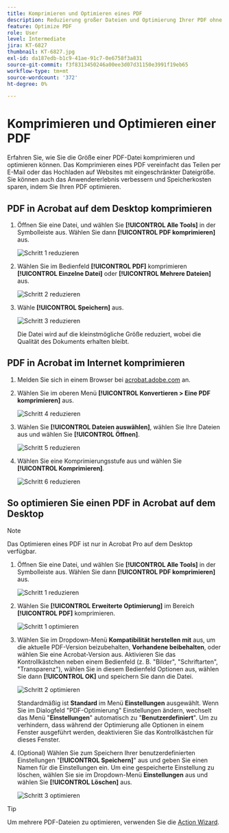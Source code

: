 ```yaml
---
title: Komprimieren und Optimieren eines PDF
description: Reduzierung großer Dateien und Optimierung Ihrer PDF ohne Qualitätseinbußen bei der Freigabe, Veröffentlichung oder Archivierung
feature: Optimize PDF
role: User
level: Intermediate
jira: KT-6827
thumbnail: KT-6827.jpg
exl-id: da187edb-b1c9-41ae-91c7-0e6758f3a831
source-git-commit: f3f8313450246a00ee3d07d31150e3991f19eb65
workflow-type: tm+mt
source-wordcount: '372'
ht-degree: 0%

---
```


# Komprimieren und Optimieren einer PDF

Erfahren Sie, wie Sie die Größe einer PDF-Datei komprimieren und optimieren können. Das Komprimieren eines PDF vereinfacht das Teilen per E-Mail oder das Hochladen auf Websites mit eingeschränkter Dateigröße. Sie können auch das Anwendererlebnis verbessern und Speicherkosten sparen, indem Sie Ihren PDF optimieren.

## PDF in Acrobat auf dem Desktop komprimieren

1. Öffnen Sie eine Datei, und wählen Sie **[!UICONTROL Alle Tools]** in der Symbolleiste aus. Wählen Sie dann **[!UICONTROL PDF komprimieren]** aus.

   ![Schritt 1 reduzieren](../assets/Reduce_1.png)

1. Wählen Sie im Bedienfeld **[!UICONTROL PDF]** komprimieren **[!UICONTROL Einzelne Datei]** oder **[!UICONTROL Mehrere Dateien]** aus.

   ![Schritt 2 reduzieren](../assets/Reduce_2.png)

1. Wähle **[!UICONTROL Speichern]** aus.

   ![Schritt 3 reduzieren](../assets/Reduce_3.png)

   Die Datei wird auf die kleinstmögliche Größe reduziert, wobei die Qualität des Dokuments erhalten bleibt.


## PDF in Acrobat im Internet komprimieren

1. Melden Sie sich in einem Browser bei [acrobat.adobe.com](https://acrobat.adobe.com/de/de) an.

1. Wählen Sie im oberen Menü **[!UICONTROL Konvertieren > Eine PDF komprimieren]** aus.

   ![Schritt 4 reduzieren](../assets/Reduce_4.png)

1. Wählen Sie **[!UICONTROL Dateien auswählen]**, wählen Sie Ihre Dateien aus und wählen Sie **[!UICONTROL Öffnen]**.

   ![Schritt 5 reduzieren](../assets/Reduce_5.png)

1. Wählen Sie eine Komprimierungsstufe aus und wählen Sie **[!UICONTROL Komprimieren]**.

   ![Schritt 6 reduzieren](../assets/Reduce_6.png)

## So optimieren Sie einen PDF in Acrobat auf dem Desktop

>[!NOTE]
>
>Das Optimieren eines PDF ist nur in Acrobat Pro auf dem Desktop verfügbar.

1. Öffnen Sie eine Datei, und wählen Sie **[!UICONTROL Alle Tools]** in der Symbolleiste aus. Wählen Sie dann **[!UICONTROL PDF komprimieren]** aus.

   ![Schritt 1 reduzieren](../assets/Reduce_1.png)

1. Wählen Sie **[!UICONTROL Erweiterte Optimierung]** im Bereich **[!UICONTROL PDF]** komprimieren.

   ![Schritt 1 optimieren](../assets/Optimize_1.png)

1. Wählen Sie im Dropdown-Menü **Kompatibilität herstellen mit** aus, um die aktuelle PDF-Version beizubehalten, **Vorhandene beibehalten**, oder wählen Sie eine Acrobat-Version aus. Aktivieren Sie das Kontrollkästchen neben einem Bedienfeld (z. B. &quot;Bilder&quot;, &quot;Schriftarten&quot;, &quot;Transparenz&quot;), wählen Sie in diesem Bedienfeld Optionen aus, wählen Sie dann **[!UICONTROL OK]** und speichern Sie dann die Datei.

   ![Schritt 2 optimieren](../assets/Optimize_2.png)

   Standardmäßig ist **Standard** im Menü **Einstellungen** ausgewählt. Wenn Sie im Dialogfeld &quot;PDF-Optimierung&quot; Einstellungen ändern, wechselt das Menü &quot;**Einstellungen**&quot; automatisch zu &quot;**Benutzerdefiniert**&quot;. Um zu verhindern, dass während der Optimierung alle Optionen in einem Fenster ausgeführt werden, deaktivieren Sie das Kontrollkästchen für dieses Fenster.

1. (Optional) Wählen Sie zum Speichern Ihrer benutzerdefinierten Einstellungen &quot;**[!UICONTROL Speichern]**&quot; aus und geben Sie einen Namen für die Einstellungen ein. Um eine gespeicherte Einstellung zu löschen, wählen Sie sie im Dropdown-Menü **Einstellungen** aus und wählen Sie **[!UICONTROL Löschen]** aus.

   ![Schritt 3 optimieren](../assets/Optimize_3.png)

>[!TIP]
>
>Um mehrere PDF-Dateien zu optimieren, verwenden Sie die [Action Wizard](../advanced-tasks/action.md).